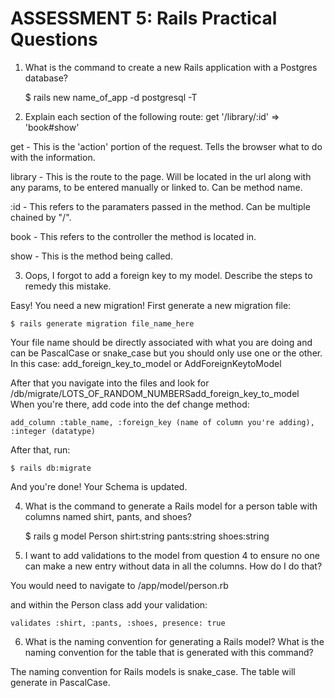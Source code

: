 # ASSESSMENT 5: Rails Practical Questions

1. What is the command to create a new Rails application with a Postgres database?

    $ rails new name_of_app -d postgresql -T

2. Explain each section of the following route:  get '/library/:id' => 'book#show'

get - This is the 'action' portion of the request. Tells the browser what to do with the information. 

library -  This is the route to the page. Will be located in the url along with any params, to be entered manually or linked to. Can be method name.

:id - This refers to the paramaters passed in the method. Can be multiple chained by "/". 


book - This refers to the controller the method is located in. 

show - This is the method being called.


3. Oops, I forgot to add a foreign key to my model. Describe the steps to remedy this mistake.

Easy! You need a new migration!
First generate a new migration file:

    $ rails generate migration file_name_here

Your file name should be directly associated with what you are doing and can be PascalCase or snake_case but you should only use one or the other. In this case: add_foreign_key_to_model or AddForeignKeytoModel

After that you navigate into the files and look for /db/migrate/LOTS_OF_RANDOM_NUMBERSadd_foreign_key_to_model
When you're there, add code into the def change method:

    add_column :table_name, :foreign_key (name of column you're adding), :integer (datatype)

After that, run:

    $ rails db:migrate

And you're done! Your Schema is updated.

4. What is the command to generate a Rails model for a person table with columns named shirt, pants, and shoes?

    $ rails g model Person shirt:string pants:string shoes:string


5. I want to add validations to the model from question 4 to ensure no one can make a new entry without data in all the columns. How do I do that?

You would need to navigate to /app/model/person.rb

and within the Person class add your validation:

    validates :shirt, :pants, :shoes, presence: true


6. What is the naming convention for generating a Rails model? What is the naming convention for the table that is generated with this command?

The naming convention for Rails models is snake_case. The table will generate in PascalCase.